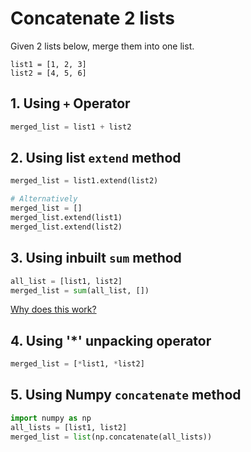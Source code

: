 # Concatenate 2 lists

Given 2 lists below, merge them into one list.

```
list1 = [1, 2, 3]
list2 = [4, 5, 6]
```

## 1. Using `+` Operator

```py
merged_list = list1 + list2
```

## 2. Using list `extend` method

```py
merged_list = list1.extend(list2)

# Alternatively
merged_list = []
merged_list.extend(list1)
merged_list.extend(list2)
```

## 3. Using inbuilt `sum` method

```py
all_list = [list1, list2]
merged_list = sum(all_list, [])
```

[Why does this work?](https://mathieularose.com/how-not-to-flatten-a-list-of-lists-in-python)

## 4. Using '\*' unpacking operator

```py
merged_list = [*list1, *list2]
```

## 5. Using Numpy `concatenate` method

```py
import numpy as np
all_lists = [list1, list2]
merged_list = list(np.concatenate(all_lists))
```
